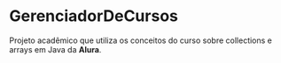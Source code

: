# GerenciadorDeCursos
Projeto acadêmico que utiliza os conceitos do curso sobre collections e arrays em Java da **Alura**.
